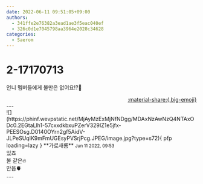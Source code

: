 ```yaml
---
date: 2022-06-11 09:51:05+09:00
authors:
  - 341ffe2e76382a3ead1ae3f5eac040ef
  - 326c0d1e7045798aa3964e2028c34628
categories:
  - Saerom
---
```


# 2-17170713

<div class="post-container" markdown="1">
<div class="content-container md-sidebar__scrollwrap" markdown="1">

언니 멤버들에게 불만은 없어요!?🤔

</div>
</div>

<div style="text-align: right;" markdown="1">
<a href="https://weverse.io/fromis9/fanpost/2-17170713" style="text-align: right;">:material-share:{.big-emoji}</a>
</div>
---

<div class="comments-container md-sidebar__scrollwrap" markdown="1">
<div class="comment" markdown="1">
<div class='id-container' markdown="1">
![](https://phinf.wevpstatic.net/MjAyMzExMjNfNDgg/MDAxNzAwNzQ4NTAxODc0.2EGtaLlh1-57cxxdkbxuPZerV329IZ1e5jfx-PEESOsg.D0140OYrn2gf5AidV-JLPeSUqIK9mFmUGEsyPVSrjPcg.JPEG/image.jpg?type=s72){ pfp loading=lazy }
**<span class="artist">가로새롬</span>** <small>Jun 11 2022, 09:53</small><br>
</div>
<div class='comment-body' markdown="1">
있죠 <br>불 같은🔥<br>만음🫀
</div>
</div>
</div>
---
